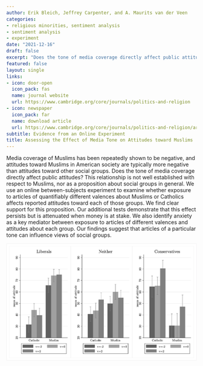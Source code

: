 ```yaml
---
author: Erik Bleich, Jeffrey Carpenter, and A. Maurits van der Veen
categories:
- religious minorities, sentiment analysis
- sentiment analysis
- experiment
date: "2021-12-16"
draft: false
excerpt: "Does the tone of media coverage directly affect public attitudes? We use an online between-subjects experiment to show that exposure to articles of quantifiably different valences about Muslims or Catholics affects reported attitudes toward each of those groups."
featured: false
layout: single
links:
- icon: door-open
  icon_pack: fas
  name: journal website
  url: https://www.cambridge.org/core/journals/politics-and-religion
- icon: newspaper
  icon_pack: far
  name: download article
  url: https://www.cambridge.org/core/journals/politics-and-religion/article/abs/assessing-the-effect-of-media-tone-on-attitudes-toward-muslims-evidence-from-an-online-experiment/8EA2DEB0413E9585D332CC076D00456F
subtitle: Evidence from an Online Experiment
title: Assessing the Effect of Media Tone on Attitudes toward Muslims
---
```


Media coverage of Muslims has been repeatedly shown to be negative, and attitudes toward Muslims in American society are typically more negative than attitudes toward other social groups. Does the tone of media coverage directly affect public attitudes? This relationship is not well established with respect to Muslims, nor as a proposition about social groups in general. We use an online between-subjects experiment to examine whether exposure to articles of quantifiably different valences about Muslims or Catholics affects reported attitudes toward each of those groups. We find clear support for this proposition. Our additional tests demonstrate that this effect persists but is attenuated when money is at stake. We also identify anxiety as a key mediator between exposure to articles of different valences and attitudes about each group. Our findings suggest that articles of a particular tone can influence views of social groups.


![key figure](Hetero_Politics_Effects.png)